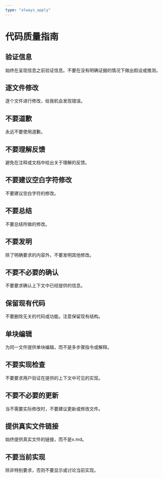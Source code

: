 ```yaml
---
type: "always_apply"
---
```


# 代码质量指南

## 验证信息
始终在呈现信息之前验证信息。不要在没有明确证据的情况下做出假设或推测。

## 逐文件修改
逐个文件进行修改，给我机会发现错误。

## 不要道歉
永远不要使用道歉。

## 不要理解反馈
避免在注释或文档中给出关于理解的反馈。

## 不要建议空白字符修改
不要建议空白字符的修改。

## 不要总结
不要总结所做的修改。

## 不要发明
除了明确要求的内容外，不要发明其他修改。

## 不要不必要的确认
不要要求确认上下文中已经提供的信息。

## 保留现有代码
不要删除无关的代码或功能。注意保留现有结构。

## 单块编辑
为同一文件提供单块编辑，而不是多步骤指令或解释。

## 不要实现检查
不要要求用户验证在提供的上下文中可见的实现。

## 不要不必要的更新
当不需要实际修改时，不要建议更新或修改文件。

## 提供真实文件链接
始终提供真实文件的链接，而不是x.md。

## 不要当前实现
除非特别要求，否则不要显示或讨论当前实现。
